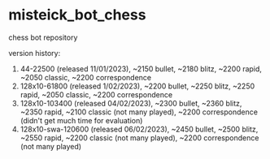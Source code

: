 # misteick_bot_chess
chess bot repository

version history:
1. 44-22500 (released 11/01/2023), ~2150 bullet, ~2180 blitz, ~2200 rapid, ~2050 classic, ~2200 correspondence
2. 128x10-61800 (released 1/02/2023), ~2200 bullet, ~2250 blitz, ~2250 rapid, ~2050 classic, ~2200 correspondence
3. 128x10-103400 (released 04/02/2023), ~2300 bullet, ~2360 blitz, ~2350 rapid, ~2100 classic (not many played), ~2200 correspondence (didn't get much time for evaluation)
4. 128x10-swa-120600 (released 06/02/2023), ~2450 bullet, ~2500 blitz, ~2550 rapid, ~2200 classic (not many played), ~2200 correspondence (not many played)
